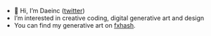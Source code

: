 - 👋 Hi, I’m Daeinc ([twitter](https://twitter.com/cdaein))
- I’m interested in creative coding, digital generative art and design
- You can find my generative art on [fxhash](https://www.fxhash.xyz/u/Daeinc).
